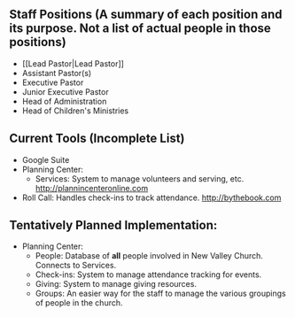 ## Staff Positions (A summary of each position and its purpose.  Not a list of actual people in those positions)

- [[Lead Pastor|Lead Pastor]]  
- Assistant Pastor(s)
- Executive Pastor
- Junior Executive Pastor
- Head of Administration
- Head of Children's Ministries

## Current Tools (Incomplete List)

- Google Suite
- Planning Center:
    - Services:  System to manage volunteers and serving, etc. <http://plannincenteronline.com>
- Roll Call: Handles check-ins to track attendance. <http://bythebook.com> 

## Tentatively Planned Implementation:

- Planning Center:
    - People: Database of **all** people involved in New Valley Church.  Connects to Services.
    - Check-ins:  System to manage attendance tracking for events.
    - Giving: System to manage giving resources.
    - Groups:  An easier way for the staff to manage the various groupings of people in the church.


